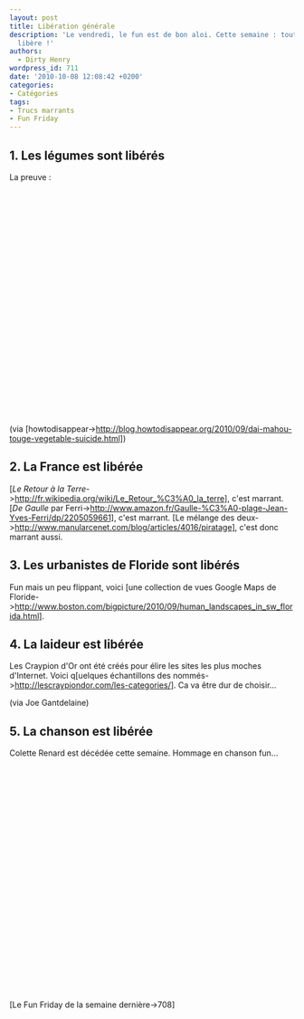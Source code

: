```yaml
---
layout: post
title: Libération générale
description: 'Le vendredi, le fun est de bon aloi. Cette semaine : tout le monde se
  libère !'
authors:
  - Dirty Henry
wordpress_id: 711
date: '2010-10-08 12:08:42 +0200'
categories:
- Catégories
tags:
- Trucs marrants
- Fun Friday
---
```

<h2>1. Les légumes sont libérés</h2>

La preuve :

<object width="500" height="400"><param name="movie" value="http://www.youtube.com/v/1gD8nV8RlPU?fs=1&hl=fr_FR"></param><param name="allowFullScreen" value="true"></param><param name="allowscriptaccess" value="always"></param><embed src="http://www.youtube.com/v/1gD8nV8RlPU?fs=1&hl=fr_FR" type="application/x-shockwave-flash" allowscriptaccess="always" allowfullscreen="true" width="500" height="400"></embed></object>

(via [howtodisappear->http://blog.howtodisappear.org/2010/09/dai-mahou-touge-vegetable-suicide.html])

<h2>2. La France est libérée</h2>

[*Le Retour à la Terre*->http://fr.wikipedia.org/wiki/Le_Retour_%C3%A0_la_terre], c'est marrant. [*De Gaulle* par Ferri->http://www.amazon.fr/Gaulle-%C3%A0-plage-Jean-Yves-Ferri/dp/2205059661], c'est marrant. [Le mélange des deux->http://www.manularcenet.com/blog/articles/4016/piratage], c'est donc marrant aussi.

<h2>3. Les urbanistes de Floride sont libérés</h2>

Fun mais un peu flippant, voici [une collection de vues Google Maps de Floride->http://www.boston.com/bigpicture/2010/09/human_landscapes_in_sw_florida.html].

<h2>4. La laideur est libérée</h2>

Les Craypion d'Or ont été créés pour élire les sites les plus moches d'Internet. Voici q[uelques échantillons des nommés->http://lescraypiondor.com/les-categories/]. Ca va être dur de choisir...

(via Joe Gantdelaine)

<h2>5. La chanson est libérée</h2>

Colette Renard est décédée cette semaine. Hommage en chanson fun...

<object width="500" height="400"><param name="movie" value="http://www.youtube.com/v/n3gwyPxS7Yc?fs=1&hl=fr_FR"></param><param name="allowFullScreen" value="true"></param><param name="allowscriptaccess" value="always"></param><embed src="http://www.youtube.com/v/n3gwyPxS7Yc?fs=1&hl=fr_FR" type="application/x-shockwave-flash" allowscriptaccess="always" allowfullscreen="true" width="500" height="400"></embed></object>

[Le Fun Friday de la semaine dernière->708]
